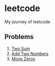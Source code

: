 # leetcode
My journey of leetcode

## Problems

1. [Two Sum](./two-sum.md)
2. [Add Two Numbers](./add-two-numbers.md)
283. [Move Zeros](./move-zeros.md)
